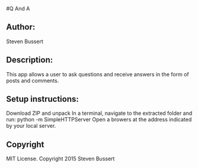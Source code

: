#Q And A
<h2>Author:</h2>
Steven Bussert

<h2>Description:</h2>
This app allows a user to ask questions and receive answers in the form of posts and comments.

<h2>Setup instructions:</h2>
Download ZIP and unpack
In a terminal, navigate to the extracted folder and run: python -m SimpleHTTPServer
Open a browers at the address indicated by your local server.

<h2>Copyright</h2>
MIT License. Copyright 2015  Steven Bussert
